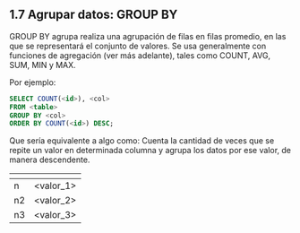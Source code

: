 ## 1.7 Agrupar datos: GROUP BY

GROUP BY agrupa realiza una agrupación de filas en filas promedio, en las que se representará el conjunto de valores. Se usa generalmente con funciones de agregación (ver más adelante), tales como COUNT, AVG, SUM, MIN y MAX.

Por ejemplo: 

``` sql
SELECT COUNT(<id>), <col>
FROM <table>
GROUP BY <col>
ORDER BY COUNT(<id>) DESC;
```
Que sería equivalente a algo como: Cuenta la cantidad de veces que se repite un valor en determinada columna y agrupa los datos por ese valor, de manera descendente.

| <count> | <col>     |
| ------- | --------- |
| n       | <valor_1> |
| n2      | <valor_2> |
| n3      | <valor_3> |

